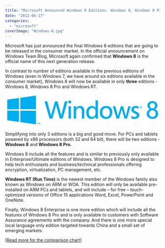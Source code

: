 ```yaml
---
title: "Microsoft Announced Windows 8 Editions. Windows 8, Windows 8 Pro, Windows RT."
date: "2012-04-17"
categories: 
  - "microsoft"
coverImage: "Windows-8.jpg"
---
```


Microsoft has just announced the final Windows 8 editions that are going to be released in the consumer market. In the official announcement on Windows Team Blog, Microsoft again confirmed that **Windows 8** is the official name of this next generation release.

In contrast to number of editions available in the previous editions of Windows (even in Windows 7, we have around six editions available in the consumer market), Windows 8 will now be available in only **three** editions - Windows 8, Windows 8 Pro and Windows RT.

[![Windows 8 Logo](images/Windows-8.jpg "Windows 8")](http://iCosmoGeek.com/wp-content/uploads/2012/04/Windows-8.jpg)

Simplifying into only 3 editions is a big and good move. For PCs and tablets powered by x86 processors (both 32 and 64 bit), there will be two editions - **Windows 8** and **Windows 8 Pro.** 

Windows 8 include all the features and is similar to previously only available in Enterprise/Ultimate editions of Windows. Windows 8 Pro is designed to help tech enthusiasts and business/technical professionals offering encryption, virtualization, PC management, etc.

**Windows RT (Run Time)** is the newest member of the Windows family also known as Windows on ARM or WOA. This edition will only be available pre-installed on ARM PCs and tablets, and will include – for free – touch-optimized versions of Office 15 applications Word, Excel, PowerPoint and OneNote.

Finally, Windows 8 Enterprise is one more edition which will include all the features of Windows 8 Pro and is only available to customers with Software Assurance agreements with the company. And there is one more special local language only edition targeted towards China and a small set of emerging markets.

\[[Read more for the comparison chart](http://windowsteamblog.com/windows/b/bloggingwindows/archive/2012/04/16/announcing-the-windows-8-editions.aspx)\]
